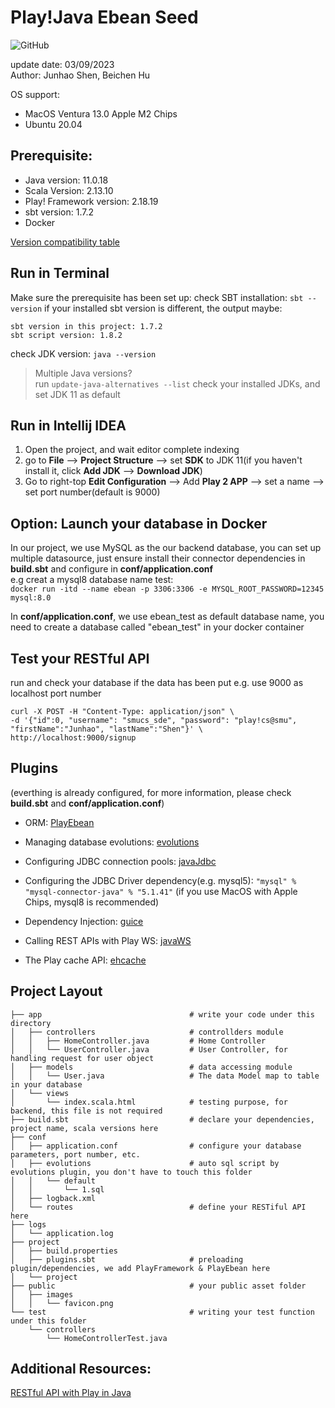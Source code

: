 # Play!Java Ebean Seed
![GitHub](https://img.shields.io/github/license/ECMGit/play-java-ebean-seed)

update date: 03/09/2023  
Author: Junhao Shen, Beichen Hu

OS support:
- MacOS Ventura 13.0 Apple M2 Chips
- Ubuntu 20.04

## Prerequisite:
- Java version: 11.0.18
- Scala Version: 2.13.10
- Play! Framework version: 2.18.19
- sbt version: 1.7.2
- Docker

[Version compatibility table](https://docs.scala-lang.org/overviews/jdk-compatibility/overview.html)

## Run in Terminal
Make sure the prerequisite has been set up:
check SBT installation: `sbt --version`
if your installed sbt version is different, the output maybe:
```
sbt version in this project: 1.7.2
sbt script version: 1.8.2
```  

check JDK version: `java --version`
> Multiple Java versions?  
run `update-java-alternatives --list` check your installed JDKs, and set JDK 11 as default

## Run in Intellij IDEA
1. Open the project, and wait editor complete indexing
2. go to **File** --> **Project Structure** -->  set **SDK** to JDK 11(if you haven't install it, click **Add JDK** --> **Download JDK**)
3. Go to right-top **Edit Configuration** --> Add **Play 2 APP** --> set a name --> set port number(default is 9000)


## Option: Launch your database in Docker
In our project, we use MySQL as the our backend database, you can set up multiple datasource, just ensure install their connector dependencies in **build.sbt** and configure in **conf/application.conf**  
e.g creat a mysql8 database name test:  
`docker run -itd --name ebean -p 3306:3306 -e MYSQL_ROOT_PASSWORD=12345 mysql:8.0`

In **conf/application.conf**, we use ebean_test as default database name, you need to create a database called "ebean_test" in your docker container

## Test your RESTful API
run and check your database if the data has been put
e.g. use 9000 as localhost port number
```
curl -X POST -H "Content-Type: application/json" \
-d '{"id":0, "username": "smucs_sde", "password": "play!cs@smu", "firstName":"Junhao", "lastName":"Shen"}' \
http://localhost:9000/signup
```


## Plugins
(everthing is already configured, for more information, please check **build.sbt** and **conf/application.conf**)
- ORM: [PlayEbean](https://www.playframework.com/documentation/2.6.x/JavaEbean)
- Managing database evolutions: [evolutions](https://www.playframework.com/documentation/2.8.x/Evolutions)
- Configuring JDBC connection pools: [javaJdbc](https://www.playframework.com/documentation/2.8.19/AccessingAnSQLDatabase)

- Configuring the JDBC Driver dependency(e.g. mysql5): `"mysql" % "mysql-connector-java" % "5.1.41"` 
(if you use MacOS with Apple Chips, mysql8 is recommended)

- Dependency Injection: [guice](https://www.playframework.com/documentation/2.8.x/JavaDependencyInjection)

- Calling REST APIs with Play WS: [javaWS](https://www.playframework.com/documentation/2.8.x/JavaWS)

- The Play cache API: [ehcache](https://www.playframework.com/documentation/2.8.x/JavaCache)

## Project Layout
```
├── app                                 # write your code under this directory
│   ├── controllers                     # controllders module
│   │   ├── HomeController.java         # Home Controller
│   │   └── UserController.java         # User Controller, for handling request for user object
│   ├── models                          # data accessing module
│   │   └── User.java                   # The data Model map to table in your database
│   └── views                           
│       └── index.scala.html            # testing purpose, for backend, this file is not required
├── build.sbt                           # declare your dependencies, project name, scala versions here
├── conf
│   ├── application.conf                # configure your database parameters, port number, etc.
│   ├── evolutions                      # auto sql script by evolutions plugin, you don't have to touch this folder
│   │   └── default
│   │       └── 1.sql
│   ├── logback.xml
│   └── routes                          # define your RESTiful API here
├── logs
│   └── application.log
├── project
│   ├── build.properties
│   ├── plugins.sbt                     # preloading plugin/dependencies, we add PlayFramework & PlayEbean here
│   └── project
├── public                              # your public asset folder
│   ├── images
│   │   └── favicon.png
└── test                                # writing your test function under this folder
    └── controllers
        └── HomeControllerTest.java
```


## Additional Resources:
[RESTful API with Play in Java](https://www.baeldung.com/rest-api-with-play)
